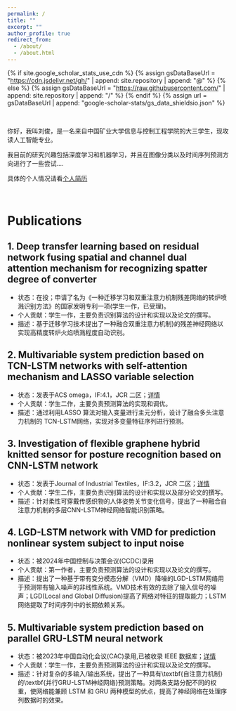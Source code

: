 ```yaml
---
permalink: /
title: ""
excerpt: ""
author_profile: true
redirect_from: 
  - /about/
  - /about.html
---
```


{% if site.google_scholar_stats_use_cdn %}
{% assign gsDataBaseUrl = "https://cdn.jsdelivr.net/gh/" | append: site.repository | append: "@" %}
{% else %}
{% assign gsDataBaseUrl = "https://raw.githubusercontent.com/" | append: site.repository | append: "/" %}
{% endif %}
{% assign url = gsDataBaseUrl | append: "google-scholar-stats/gs_data_shieldsio.json" %}

<span class='anchor' id='about-me'></span>

<br>

你好，我叫刘俊，是一名来自中国矿业大学信息与控制工程学院的大三学生，现攻读人工智能专业。

我目前的研究兴趣包括深度学习和机器学习，并且在图像分类以及时间序列预测方向进行了一些尝试....

具体的个人情况请看[个人简历]()

<span class='anchor' id='publications'></span>
<br>
# Publications

## 1. Deep transfer learning based on residual network fusing spatial and channel dual attention mechanism for recognizing spatter degree of converter

- 状态：在投；申请了名为《一种迁移学习和双重注意力机制残差网络的转炉喷溅识别方法》的国家发明专利一项\(学生一作，已受理)。
- 个人贡献：学生一作，主要负责识别算法的设计和实现以及论文的撰写。
- 描述：基于迁移学习技术提出了一种融合双重注意力机制}的残差神经网络以实现高精度转炉火焰喷溅程度自动识别。

## 2. Multivariable system prediction based on TCN-LSTM networks with self-attention mechanism and LASSO variable selection

- 状态：发表于ACS omega，IF:4.1，JCR 二区；[详情](https://pubs.acs.org/doi/full/10.1021/acsomega.3c06263)
- 个人贡献：学生二作，主要负责预测算法的实现和调优。
- 描述：通过利用LASSO 算法对输入变量进行主元分析，设计了融合多头注意力机制的 TCN-LSTM网络，实现对多变量特征序列进行预测。

## 3. Investigation of flexible graphene hybrid knitted sensor for posture recognition based on CNN-LSTM network

- 状态：发表于Journal of Industrial Textiles，IF:3.2，JCR 二区；[详情](https://journals.sagepub.com/doi/full/10.1177/15280837231225827)
- 个人贡献：学生二作，主要负责识别算法的设计和实现以及部分论文的撰写。
- 描述：针对柔性可穿戴传感织物的人体姿势关节变化信号，提出了一种融合自注意力机制的多层CNN-LSTM神经网络智能识别策略。

## 4. LGD-LSTM network with VMD for prediction  nonlinear system subject to input noise

- 状态：被2024年中国控制与决策会议(CCDC)录用
- 个人贡献：第一作者，主要负责预测算法的设计和实现以及论文的撰写。
- 描述：提出了一种基于带有变分模态分解（VMD）降噪的LGD-LSTM网络用于预测带有输入噪声的非线性系统。VMD技术有效的去除了输入信号的噪声；LGD(Local and Global Diffusion)提高了网络对特征的提取能力；LSTM网络提取了时间序列中的长期依赖关系。

## 5. Multivariable system prediction based on parallel GRU-LSTM neural network

- 状态：被2023年中国自动化会议(CAC)录用,已被收录 IEEE 数据库；[详情](https://ieeexplore.ieee.org/abstract/document/10452106)
- 个人贡献：学生一作，主要负责预测算法的设计和实现以及论文的撰写。
- 描述：针对复杂的多输入/输出系统，提出了一种具有\textbf{自注意力机制}的\textbf{并行GRU-LSTM神经网络}预测策略。对两条支路分配不同的权重，使网络能兼顾 LSTM 和 GRU 两种模型的优点，提高了神经网络在处理序列数据时的效果。
